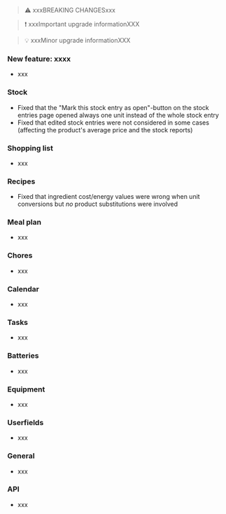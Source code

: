 > ⚠️ xxxBREAKING CHANGESxxx

> ❗ xxxImportant upgrade informationXXX

> 💡 xxxMinor upgrade informationXXX

### New feature: xxxx

- xxx

### Stock

- Fixed that the "Mark this stock entry as open"-button on the stock entries page opened always one unit instead of the whole stock entry
- Fixed that edited stock entries were not considered in some cases (affecting the product's average price and the stock reports)

### Shopping list

- xxx

### Recipes

- Fixed that ingredient cost/energy values were wrong when unit conversions but _no_ product substitutions were involved

### Meal plan

- xxx

### Chores

- xxx

### Calendar

- xxx

### Tasks

- xxx

### Batteries

- xxx

### Equipment

- xxx

### Userfields

- xxx

### General

- xxx

### API

- xxx
